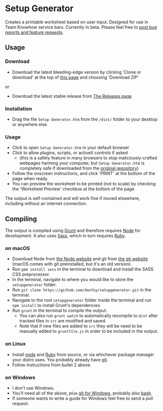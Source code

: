 # Setup Generator

Creates a printable worksheet based on user input. Designed for use in Team Knowhow service bars. Currently in beta. Please feel free to [post bug reports and feature requests](https://github.com/danfoy/setupgenerator/issues/new).

## Usage

### Download

* Download the latest bleeding-edge version by clicking 'Clone or download' at the top of [this page](https://github.com/danfoy/setupgenerator) and choosing 'Download ZIP'

or

* Download the latest stable release from [The Releases page](https://github.com/danfoy/setupgenerator/releases)

### Installation

* Drag the file `Setup Generator.htm` from the `/dist/` folder to your desktop or anywhere else

### Usage

* Click to open `Setup Generator.htm` in your default browser
* Click to allow plugins, scripts, or activeX controls if asked 
    * (this is a safety feature in many browsers to stop maliciously-crafted webpages harming your computer, but `Setup Generator.htm` is completely safe if downloaded from the [original repository](https://github.com/danfoy/setupgenerator))
* Follow the onscreen instructions, and click 'PRINT' at the bottom of the page when ready.
* You can preview the worksheet to be printed (not to scale) by checking the 'Worksheet Preview' checkbox at the bottom of the page

The output is self-contained and will work fine if moved elsewhere, including without an internet connection.

## Compiling

The output is compiled using [Grunt](http://www.gruntjs.com) and therefore requires [Node](http://www.nodejs.org) for development. It also uses [Sass](http://sass-lang.com), which in turn requires [Ruby](https://www.ruby-lang.org/en/).

### on macOS
 
* Download Node from [the Node website](http://www.nodejs.org) and git from [the git website](https://git-scm.com/downloads) (macOS comes with git preinstalled, but it's an old version).
* Run `gem install sass` in the terminal to download and install the SASS CSS preprocessor.
* In the terminal, navigate to where you would like to store the `setupgenerator` folder.
* Run `git clone https://github.com/danfoy/setupgenerator.git` in the terminal.
* Navigate to the root `setupgenerator` folder inside the terminal and run `npm install` to install Grunt's dependencies.
* Run `grunt` in the terminal to compile the output. 
    * You can also run `grunt watch` to automatically recompile to `dist` after tracked files in `src` are modified and saved.
    * Note that if new files are added to `src` they will be need to be manually added to `gruntfile.js` in order to be included in the output.

### on Linux

* Install [node](https://nodejs.org/en/download/) and [Ruby](https://www.ruby-lang.org/en/documentation/installation/) from source, or via whichever package manager your distro uses. You probably already have [git](https://git-scm.com/downloads).
* Follow instructions from bullet 2 above.

### on Windows

* I don't use Windows.
* You'll need all of the above, plus [git for Windows](https://git-scm.com/downloads), probably also [bash](https://msdn.microsoft.com/en-gb/commandline/wsl/about?f=255&MSPPError=-2147217396).
* If someone wants to write a guide for Windows feel free to send a pull request.
